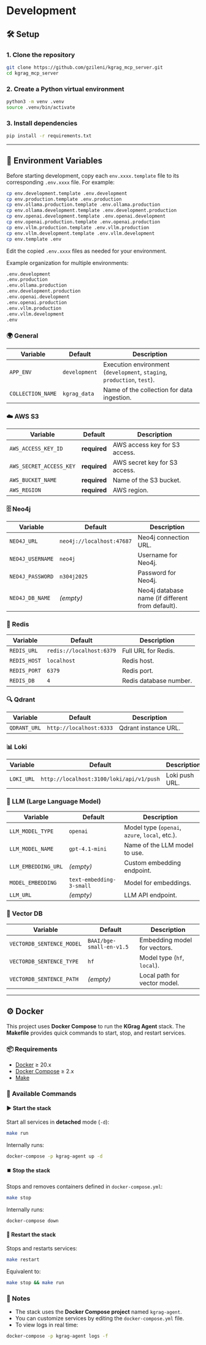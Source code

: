 # Development

## 🛠️ Setup

### 1. Clone the repository

```bash
git clone https://github.com/gzileni/kgrag_mcp_server.git
cd kgrag_mcp_server
```

### 2. Create a Python virtual environment

```bash
python3 -m venv .venv
source .venv/bin/activate
```

### 3. Install dependencies

```bash
pip install -r requirements.txt
```

---

## 🔧 Environment Variables

Before starting development, copy each `env.xxxx.template` file to its corresponding `.env.xxxx` file. For example:

```bash
cp env.development.template .env.development
cp env.production.template .env.production
cp env.ollama.production.template .env.ollama.production
cp env.ollama.development.template .env.development.production
cp env.openai.development.template .env.openai.development
cp env.openai.production.template .env.openai.production
cp env.vllm.production.template .env.vllm.production
cp env.vllm.development.template .env.vllm.development
cp env.template .env 
```

Edit the copied `.env.xxxx` files as needed for your environment.

Example organization for multiple environments:

```bash
.env.development
.env.production
.env.ollama.production
.env.development.production
.env.openai.development
.env.openai.production
.env.vllm.production
.env.vllm.development
.env 
```

### 🌍 General

| Variable               | Default              | Description                                                                 |
| ---------------------- | -------------------- | --------------------------------------------------------------------------- |
| `APP_ENV`              | `development`        | Execution environment (`development`, `staging`, `production`, `test`).     |
| `COLLECTION_NAME`      | `kgrag_data`         | Name of the collection for data ingestion.                                  |

### ☁️ AWS S3

| Variable                | Default          | Description                              |
| ----------------------- | ---------------- | ---------------------------------------- |
| `AWS_ACCESS_KEY_ID`     | **required**     | AWS access key for S3 access.            |
| `AWS_SECRET_ACCESS_KEY` | **required**     | AWS secret key for S3 access.            |
| `AWS_BUCKET_NAME`       | **required**     | Name of the S3 bucket.                   |
| `AWS_REGION`            | **required**     | AWS region.                              |

### 🗄️ Neo4j

| Variable         | Default                   | Description                                         |
| ---------------- | ------------------------- | --------------------------------------------------- |
| `NEO4J_URL`      | `neo4j://localhost:47687` | Neo4j connection URL.                               |
| `NEO4J_USERNAME` | `neo4j`                   | Username for Neo4j.                                 |
| `NEO4J_PASSWORD` | `n304j2025`               | Password for Neo4j.                                 |
| `NEO4J_DB_NAME`  | *(empty)*                 | Neo4j database name (if different from default).    |

### 🔄 Redis

| Variable     | Default                  | Description                |
| ------------ | ------------------------ | -------------------------- |
| `REDIS_URL`  | `redis://localhost:6379` | Full URL for Redis.        |
| `REDIS_HOST` | `localhost`              | Redis host.                |
| `REDIS_PORT` | `6379`                   | Redis port.                |
| `REDIS_DB`   | `4`                      | Redis database number.     |

### 🔍 Qdrant

| Variable     | Default                 | Description                |
| ------------ | ----------------------- | -------------------------- |
| `QDRANT_URL` | `http://localhost:6333` | Qdrant instance URL.       |


### 📊 Loki

| Variable   | Default                                  | Description                |
| ---------- | ---------------------------------------- | -------------------------- |
| `LOKI_URL` | `http://localhost:3100/loki/api/v1/push` | Loki push URL.             |


### 🤖 LLM (Large Language Model)

| Variable            | Default                  | Description                                         |
| ------------------- | ------------------------ | --------------------------------------------------- |
| `LLM_MODEL_TYPE`    | `openai`                 | Model type (`openai`, `azure`, `local`, etc.).      |
| `LLM_MODEL_NAME`    | `gpt-4.1-mini`           | Name of the LLM model to use.                       |
| `LLM_EMBEDDING_URL` | *(empty)*                | Custom embedding endpoint.                          |
| `MODEL_EMBEDDING`   | `text-embedding-3-small` | Model for embeddings.                               |
| `LLM_URL`           | *(empty)*                | LLM API endpoint.                                   |


### 🧠 Vector DB

| Variable                  | Default                  | Description                                 |
| ------------------------- | ------------------------ | ------------------------------------------- |
| `VECTORDB_SENTENCE_MODEL` | `BAAI/bge-small-en-v1.5` | Embedding model for vectors.                |
| `VECTORDB_SENTENCE_TYPE`  | `hf`                     | Model type (`hf`, `local`).                 |
| `VECTORDB_SENTENCE_PATH`  | *(empty)*                | Local path for vector model.

---

## ⚙️ Docker

This project uses **Docker Compose** to run the **KGrag Agent** stack.
The **Makefile** provides quick commands to start, stop, and restart services.

### 📦 Requirements

* [Docker](https://docs.docker.com/get-docker/) ≥ 20.x
* [Docker Compose](https://docs.docker.com/compose/) ≥ 2.x
* [Make](https://www.gnu.org/software/make/)

### 🚀 Available Commands

#### ▶️ Start the stack

Start all services in **detached** mode (`-d`):

```bash
make run
```

Internally runs:

```bash
docker-compose -p kgrag-agent up -d
```

#### ⏹️ Stop the stack

Stops and removes containers defined in `docker-compose.yml`:

```bash
make stop
```

Internally runs:

```bash
docker-compose down
```

#### 🔄 Restart the stack

Stops and restarts services:

```bash
make restart
```

Equivalent to:

```bash
make stop && make run
```

### 📜 Notes

* The stack uses the **Docker Compose project** named `kgrag-agent`.
* You can customize services by editing the `docker-compose.yml` file.
* To view logs in real time:

```bash
docker-compose -p kgrag-agent logs -f
```



